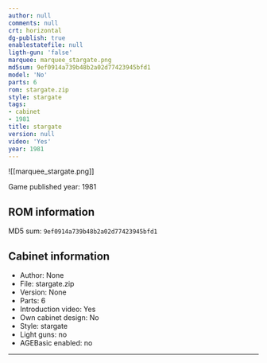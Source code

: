 ```yaml
---
author: null
comments: null
crt: horizontal
dg-publish: true
enablestatefile: null
ligth-gun: 'false'
marquee: marquee_stargate.png
md5sum: 9ef0914a739b48b2a02d77423945bfd1
model: 'No'
parts: 6
rom: stargate.zip
style: stargate
tags:
- cabinet
- 1981
title: stargate
version: null
video: 'Yes'
year: 1981
---
```


![[marquee_stargate.png]]

Game published year: 1981

## ROM information

MD5 sum: `9ef0914a739b48b2a02d77423945bfd1` 

## Cabinet information

- Author: None
- File: stargate.zip
- Version: None
- Parts: 6
- Introduction video: Yes
- Own cabinet design: No
- Style: stargate
- Light guns: no
- AGEBasic enabled: no

---
